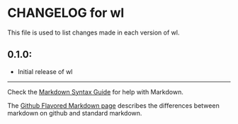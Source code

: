 # CHANGELOG for wl

This file is used to list changes made in each version of wl.

## 0.1.0:

* Initial release of wl

- - -
Check the [Markdown Syntax Guide](http://daringfireball.net/projects/markdown/syntax) for help with Markdown.

The [Github Flavored Markdown page](http://github.github.com/github-flavored-markdown/) describes the differences between markdown on github and standard markdown.
